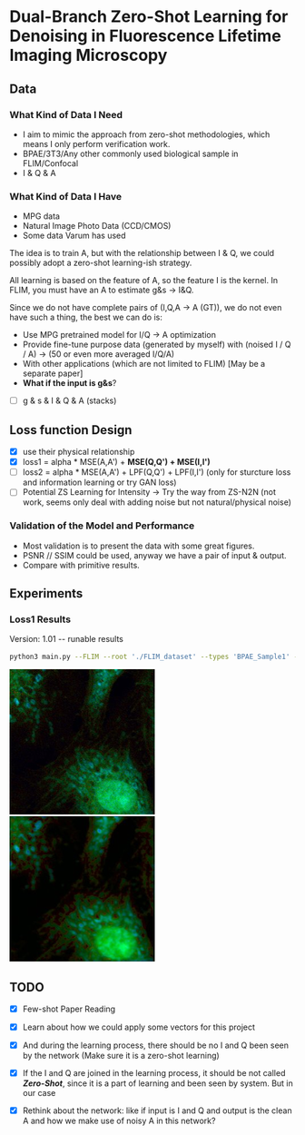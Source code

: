 # Dual-Branch Zero-Shot Learning for Denoising in Fluorescence Lifetime Imaging Microscopy

## Data
### What Kind of Data I Need 
- I aim to mimic the approach from zero-shot methodologies, which means I only perform verification work.
- BPAE/3T3/Any other commonly used biological sample in FLIM/Confocal
- I & Q & A
### What Kind of Data I Have 
- MPG data 
- Natural Image Photo Data (CCD/CMOS)
- Some data Varum has used

The idea is to train A, but with the relationship between I & Q, we could possibly adopt a zero-shot learning-ish strategy.

All learning is based on the feature of A, so the feature I is the kernel. In FLIM, you must have an A to estimate g&s -> I&Q. 

Since we do not have complete pairs of (I,Q,A -> A (GT)), we do not even have such a thing, the best we can do is:
    
- Use MPG pretrained model for I/Q -> A optimization 
- Provide fine-tune purpose data (generated by myself) with (noised I / Q / A) -> (50 or even more averaged I/Q/A) 
- With other applications (which are not limited to FLIM) [May be a separate paper]
- **What if the input is g&s**?
- [ ] g & s & I & Q & A (stacks)

## Loss function Design
- [x] use their physical relationship
- [x] loss1 = alpha * MSE(A,A') +  **MSE(Q,Q') + MSE(I,I')**
- [ ] loss2 = alpha * MSE(A,A') +  LPF(Q,Q') + LPF(I,I') (only for sturcture loss and information learning or try GAN loss)
- [ ] Potential ZS Learning for Intensity -> Try the way from ZS-N2N (not work, seems only deal with adding noise but not natural/physical noise)

### Validation of the Model and Performance
- Most validation is to present the data with some great figures.
- PSNR // SSIM could be used, anyway we have a pair of input & output.
- Compare with primitive results.

## Experiments

### Loss1 Results
Version: 1.01 -- runable results

```bash
python3 main.py --FLIM --root './FLIM_dataset' --types 'BPAE_Sample1' --epochs 500 --lr 1e-1 --alpha 0.8
```
![Description of Image 1](./imgs/imageLifetimeHSV.jpg)
![Description of Image 2](./imgs/imageLifetimeHSV2.jpg)

## TODO
- [x] Few-shot Paper Reading
- [x] Learn about how we could apply some vectors for this project
- [x] And during the learning process, there should be no I and Q been seen by the network (Make sure it is a zero-shot learning)
- [x] If the I and Q are joined in the learning process, it should be not called ***Zero-Shot***, since it is a part of learning and been seen by system. But in our case
- [x] Rethink about the network: like if input is I and Q and output is the clean A and how we make use of noisy A in this network?

